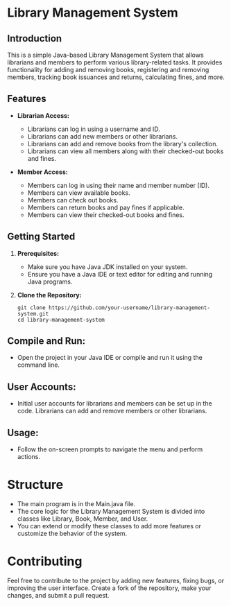 # Library Management System

## Introduction

This is a simple Java-based Library Management System that allows librarians and members to perform various library-related tasks. It provides functionality for adding and removing books, registering and removing members, tracking book issuances and returns, calculating fines, and more.

## Features

- **Librarian Access:**
  - Librarians can log in using a username and ID.
  - Librarians can add new members or other librarians.
  - Librarians can add and remove books from the library's collection.
  - Librarians can view all members along with their checked-out books and fines.

- **Member Access:**
  - Members can log in using their name and member number (ID).
  - Members can view available books.
  - Members can check out books.
  - Members can return books and pay fines if applicable.
  - Members can view their checked-out books and fines.

## Getting Started

1. **Prerequisites:**
   - Make sure you have Java JDK installed on your system.
   - Ensure you have a Java IDE or text editor for editing and running Java programs.

2. **Clone the Repository:**
   ```shell
   git clone https://github.com/your-username/library-management-system.git
   cd library-management-system
## Compile and Run:

- Open the project in your Java IDE or compile and run it using the command line.
## User Accounts:

- Initial user accounts for librarians and members can be set up in the code.
  Librarians can add and remove members or other librarians.
## Usage:

- Follow the on-screen prompts to navigate the menu and perform actions.
# Structure
- The main program is in the Main.java file.
- The core logic for the Library Management System is divided into classes like Library, Book, Member, and User.
- You can extend or modify these classes to add more features or customize the behavior of the system.
# Contributing
Feel free to contribute to the project by adding new features, fixing bugs, or improving the user interface. Create a fork of the repository, make your changes, and submit a pull request.
